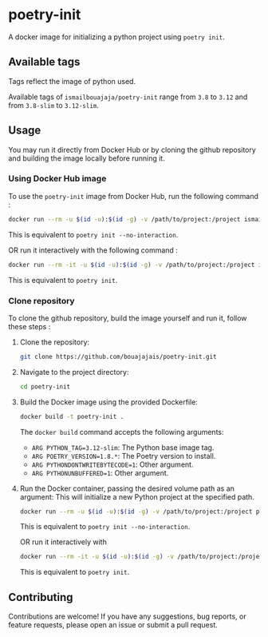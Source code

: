 # poetry-init

A docker image for initializing a python project using `poetry init`.

## Available tags

Tags reflect the image of python used.

Available tags of `ismailbouajaja/poetry-init` range from `3.8` to `3.12` and from `3.8-slim` to `3.12-slim`.

## Usage

You may run it directly from Docker Hub or by cloning the github repository and building the image locally before running it.

### Using Docker Hub image

To use the `poetry-init` image from Docker Hub, run the following command :

```bash
docker run --rm -u $(id -u):$(id -g) -v /path/to/project:/project ismailbouajaja/poetry-init
```

This is equivalent to `poetry init --no-interaction`.

OR run it interactively with the following command :

```bash
docker run --rm -it -u $(id -u):$(id -g) -v /path/to/project:/project ismailbouajaja/poetry-init it
```

This is equivalent to `poetry init`.

### Clone repository

To clone the github repository, build the image yourself and run it, follow these steps :

1. Clone the repository:
    ```bash
    git clone https://github.com/bouajajais/poetry-init.git
    ```

2. Navigate to the project directory:
    ```bash
    cd poetry-init
    ```

2. Build the Docker image using the provided Dockerfile:
    ```bash
    docker build -t poetry-init .
    ```

    The `docker build` command accepts the following arguments:
    - `ARG PYTHON_TAG=3.12-slim`: The Python base image tag.
    - `ARG POETRY_VERSION=1.8.*`: The Poetry version to install.
    - `ARG PYTHONDONTWRITEBYTECODE=1`: Other argument.
    - `ARG PYTHONUNBUFFERED=1`: Other argument.

3. Run the Docker container, passing the desired volume path as an argument:
    This will initialize a new Python project at the specified path.

    ```bash
    docker run --rm -u $(id -u):$(id -g) -v /path/to/project:/project poetry-init
    ```

    This is equivalent to `poetry init --no-interaction`.

    OR run it interactively with

    ```bash
    docker run --rm -it -u $(id -u):$(id -g) -v /path/to/project:/project poetry-init it
    ```

    This is equivalent to `poetry init`.

## Contributing

Contributions are welcome! If you have any suggestions, bug reports, or feature requests, please open an issue or submit a pull request.